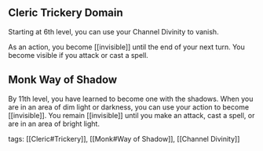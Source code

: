 ## Cleric Trickery Domain

Starting at 6th level, you can use your Channel Divinity to vanish.

As an action, you become [[invisible]] until the end of your next turn. You become visible if you attack or cast a spell.

## Monk Way of Shadow
By 11th level, you have learned to become one with the shadows. When you are in an area of dim light or darkness, you can use your action to become [[invisible]]. You remain [[invisible]] until you make an attack, cast a spell, or are in an area of bright light.

tags: [[Cleric#Trickery]], [[Monk#Way of Shadow]], [[Channel Divinity]]